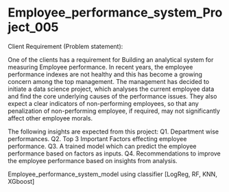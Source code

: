 # Employee_performance_system_Project_005
Client Requirement (Problem statement):

One of the clients has a requirement for Building an analytical system for measuring Employee performance. In recent years, the employee performance indexes are not healthy and this has become a growing concern among the top management. The management has decided to initiate a data science project, which analyses the current employee data and find the core underlying causes of the performance issues. They also expect a clear indicators of non-performing employees, so that any penalization of non-performing employee, if required, may not significantly affect other employee morals.

The following insights are expected from this project:
Q1.	Department wise performances.
Q2.	Top 3 Important Factors effecting employee performance.
Q3.	A trained model which can predict the employee performance based on factors as inputs.
Q4.	Recommendations to improve the employee performance based on insights from analysis.

Employee_performance_system_model using classifier [LogReg, RF, KNN, XGboost]
